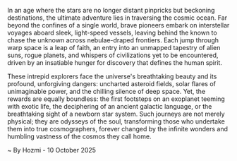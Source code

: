 
In an age where the stars are no longer distant pinpricks but beckoning destinations, the ultimate adventure lies in traversing the cosmic ocean. Far beyond the confines of a single world, brave pioneers embark on interstellar voyages aboard sleek, light-speed vessels, leaving behind the known to chase the unknown across nebulae-draped frontiers. Each jump through warp space is a leap of faith, an entry into an unmapped tapestry of alien suns, rogue planets, and whispers of civilizations yet to be encountered, driven by an insatiable hunger for discovery that defines the human spirit.

These intrepid explorers face the universe's breathtaking beauty and its profound, unforgiving dangers: uncharted asteroid fields, solar flares of unimaginable power, and the chilling silence of deep space. Yet, the rewards are equally boundless: the first footsteps on an exoplanet teeming with exotic life, the deciphering of an ancient galactic language, or the breathtaking sight of a newborn star system. Such journeys are not merely physical; they are odysseys of the soul, transforming those who undertake them into true cosmographers, forever changed by the infinite wonders and humbling vastness of the cosmos they call home.

~ By Hozmi - 10 October 2025

